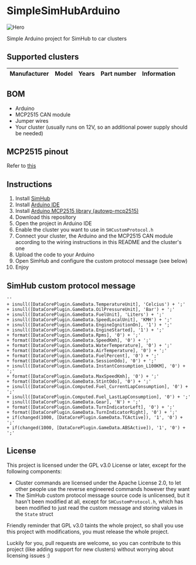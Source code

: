 # SimpleSimHubArduino

![Hero](assets/hero.jpg)

Simple Arduino project for SimHub to car clusters

## Supported clusters

| Manufacturer | Model | Years | Part number | Information |
| ------------ | ----- | ----- | ----------- | ------ |

## BOM

- Arduino
- MCP2515 CAN module
- Jumper wires
- Your cluster (usually runs on 12V, so an additional power supply should be needed)

## MCP2515 pinout

Refer to [this](https://github.com/autowp/arduino-mcp2515?tab=readme-ov-file#can-shield)

## Instructions

1. Install [SimHub](https://www.simhubdash.com/)
2. Install [Arduino IDE](https://www.arduino.cc/en/software)
3. Install [Arduino MCP2515 library (autowp-mcp2515)](https://github.com/autowp/arduino-mcp2515)
4. Download this repository
5. Open the project in Arduino IDE
6. Enable the cluster you want to use in `SHCustomProtocol.h`
7. Connect your cluster, the Arduino and the MCP2515 CAN module according to the wiring instructions
   in this README and the cluster's one
8. Upload the code to your Arduino
9. Open SimHub and configure the custom protocol message (see below)
10. Enjoy

## SimHub custom protocol message

```ncalc
''
+ isnull([DataCorePlugin.GameData.TemperatureUnit], 'Celcius') + ';'
+ isnull([DataCorePlugin.GameData.OilPressureUnit], 'Bar') + ';'
+ isnull([DataCorePlugin.GameData.FuelUnit], 'Liters') + ';'
+ isnull([DataCorePlugin.GameData.SpeedLocalUnit], 'KMH') + ';'
+ isnull([DataCorePlugin.GameData.EngineIgnitionOn], '1') + ';'
+ isnull([DataCorePlugin.GameData.EngineStarted], '1') + ';'
+ format([DataCorePlugin.GameData.Rpms], '0') + ';'
+ format([DataCorePlugin.GameData.SpeedKmh], '0') + ';'
+ format([DataCorePlugin.GameData.WaterTemperature], '0') + ';'
+ format([DataCorePlugin.GameData.AirTemperature], '0') + ';'
+ format([DataCorePlugin.GameData.FuelPercent], '0') + ';'
+ format([DataCorePlugin.GameData.SessionOdo], '0') + ';'
+ isnull([DataCorePlugin.GameData.InstantConsumption_L100KM], '0') + ';'
+ format([DataCorePlugin.GameData.MaxSpeedKmh], '0') + ';'
+ format([DataCorePlugin.GameData.StintOdo], '0') + ';'
+ isnull([DataCorePlugin.Computed.Fuel_CurrentLapConsumption], '0') + ';'
+ isnull([DataCorePlugin.Computed.Fuel_LastLapConsumption], '0') + ';'
+ isnull([DataCorePlugin.GameData.Gear], 'N') + ';'
+ format([DataCorePlugin.GameData.TurnIndicatorLeft], '0') + ';'
+ format([DataCorePlugin.GameData.TurnIndicatorRight], '0') + ';'
+ if(changed(1000, [DataCorePlugin.GameData.TCActive]), '1', '0') + ';'
+ if(changed(1000, [DataCorePlugin.GameData.ABSActive]), '1', '0') + ';'
```

## License

This project is licensed under the GPL v3.0 License or later, except for the following components:

- Cluster commands are licensed under the Apache License 2.0, to let other people use the reverse
  engineered commands however they want
- The SimHub custom protocol message source code is unlicensed, but it hasn't been modified at all,
  except for `SHCustomProtocol.h`, which has been modified to just read the custom message and
  storing values in the `State` struct

Friendly reminder that GPL v3.0 taints the whole project, so shall you use this project with
modifications, you must release the whole project.

Luckily for you, pull requests are welcome, so you can contribute to this project (like adding
support for new clusters) without worrying about licensing issues :)
